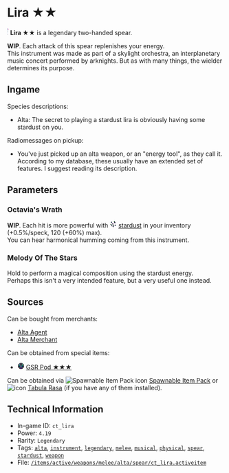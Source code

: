 # Lira ★★

<img src="https://raw.githubusercontent.com/Ceterai/Enternia/main/items/active/weapons/melee/alta/spear/ct_lira.png" alt="Lira ★★ icon" loading="lazy" width="auto" height="16px"/> **Lira ★★** is a legendary two-handed spear.

**WIP**. Each attack of this spear replenishes your energy.  
This instrument was made as part of a skylight orchestra, an interplanetary music concert performed by arknights. But as with many things, the wielder determines its purpose.

## Ingame

Species descriptions:

- Alta: The secret to playing a stardust lira is obviously having some stardust on you.

Radiomessages on pickup:

- You've just picked up an alta weapon, or an "energy tool", as they call it. According to my database, these usually have an extended set of features. I suggest reading its description.

## Parameters

### Octavia's Wrath

**WIP**. Each hit is more powerful with <img src="https://raw.githubusercontent.com/Ceterai/Enternia/main/items/generic/crafting/ct_stardust.png" alt="Stardust icon" loading="lazy" width="auto" height="16px"/> [stardust](https://ceterai.github.io/MyEnternia/Wiki/Stardust) in your inventory (+0.5%/speck, 120 (+60%) max).  
You can hear harmonical humming coming from this instrument.

### Melody Of The Stars

Hold to perform a magical composition using the stardust energy.  
Perhaps this isn't a very intended feature, but a very useful one instead.

## Sources

Can be bought from merchants:

- [Alta Agent](https://ceterai.github.io/MyEnternia/Wiki/AltaAgent)
- [Alta Merchant](https://ceterai.github.io/MyEnternia/Wiki/AltaMerchant)

Can be obtained from special items:

- <img src="https://raw.githubusercontent.com/Ceterai/Enternia/main/items/active/alta/loot/other/gsr.png" alt="GSR Pod ★★★ icon" loading="lazy" width="auto" height="16px"/> [GSR Pod ★★★](https://ceterai.github.io/MyEnternia/Wiki/GSRPod)

Can be obtained via <img src="https://raw.githubusercontent.com/Silverfeelin/Starbound-SpawnableItemPack/master/interface/sip/iconSmall.png" alt="Spawnable Item Pack icon" width="18" height="14"/> [Spawnable Item Pack](https://steamcommunity.com/sharedfiles/filedetails/?id=733665104) or <img src="https://steamuserimages-a.akamaihd.net/ugc/263843960696222713/3EC9A7C005541F7D577EBCB8C5736B4EFC9973D6/" alt="icon" width="8" height="12"/> [Tabula Rasa](https://community.playstarbound.com/resources/the-tabula-rasa.3222/) (if you have any of them installed).

## Technical Information

- In-game ID: `ct_lira`
- Power: `4.19`
- Rarity: `Legendary`
- Tags: [`alta`](https://ceterai.github.io/MyEnternia/Wiki/Tags/Alta), [`instrument`](https://ceterai.github.io/MyEnternia/Wiki/Tags/Instrument), [`legendary`](https://ceterai.github.io/MyEnternia/Wiki/Tags/Legendary), [`melee`](https://ceterai.github.io/MyEnternia/Wiki/Tags/Melee), [`musical`](https://ceterai.github.io/MyEnternia/Wiki/Tags/Musical), [`physical`](https://ceterai.github.io/MyEnternia/Wiki/Tags/Physical), [`spear`](https://ceterai.github.io/MyEnternia/Wiki/Tags/Spear), [`stardust`](https://ceterai.github.io/MyEnternia/Wiki/Tags/Stardust), [`weapon`](https://ceterai.github.io/MyEnternia/Wiki/Tags/Weapon)
- File: [`/items/active/weapons/melee/alta/spear/ct_lira.activeitem`](https://github.com/Ceterai/Enternia/blob/main/items/active/weapons/melee/alta/spear/ct_lira.activeitem)
